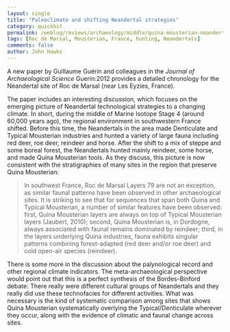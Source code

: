 ```yaml
---
layout: single 
title: "Paleoclimate and shifting Neandertal strategies" 
category: quickbit
permalink: /weblog/reviews/archaeology/middle/quina-mousterian-neandertal-roc-de-marsal-2012.html
tags: [Roc de Marsal, Mousterian, France, hunting, Neandertals] 
comments: false 
author: John Hawks 
---
```


A new paper by Guillaume Gu&eacute;rin and colleagues in the <em>Journal of Archaeological Science</em> <bib>Guerin:2012</bib> provides a detailed chronology for the Neandertal site of Roc de Marsal (near Les Eyzies, France). 

The paper includes an interesting discussion, which focuses on the emerging picture of Neandertal technological strategies to a changing climate. In short, during the middle of Marine Isotope Stage 4 (around 60,000 years ago), the regional environment in southwestern France shifted. Before this time, the Neandertals in the area made Denticulate and Typical Mousterian industries and hunted a variety of large fauna including red deer, roe deer, reindeer and horse. After the shift to a mix of steppe and some boreal forest, the Neandertals hunted mainly reindeer, some horse, and made Quina Mousterian tools. As they discuss, this picture is now consistent with the stratigraphies of many sites in the region that preserve Quina Mousterian:

<blockquote>In southwest France, Roc de Marsal Layers 79 are not an exception, as similar faunal patterns have been observed in other archaeological sites. It is striking to see that for sequences that span both Quina and Typical Mousterian, a number of similar features have been observed: first, Quina Mousterian layers are always on top of Typical Mousterian layers (Jaubert, 2010); second, Quina Mousterian is, in Dordogne, always associated with faunal remains dominated by reindeer; third, in the layers underlying Quina industries, fauna exhibits singular patterns combining forest-adapted (red deer and/or roe deer) and cold open-air species (reindeer). </blockquote>

There is some more in the discussion about the palynological record and other regional climate indicators. The meta-archaeological perspective would point out that this is a perfect synthesis of the Bordes-Binford debate: There really were different cultural groups of Neandertals and they really did use these technofacies for different activities. What was necessary is the kind of systematic comparison among sites that shows Quina Mousterian systematically overlying the Typical/Denticulate wherever they occur, along with the evidence of climatic and faunal change across sites. 




